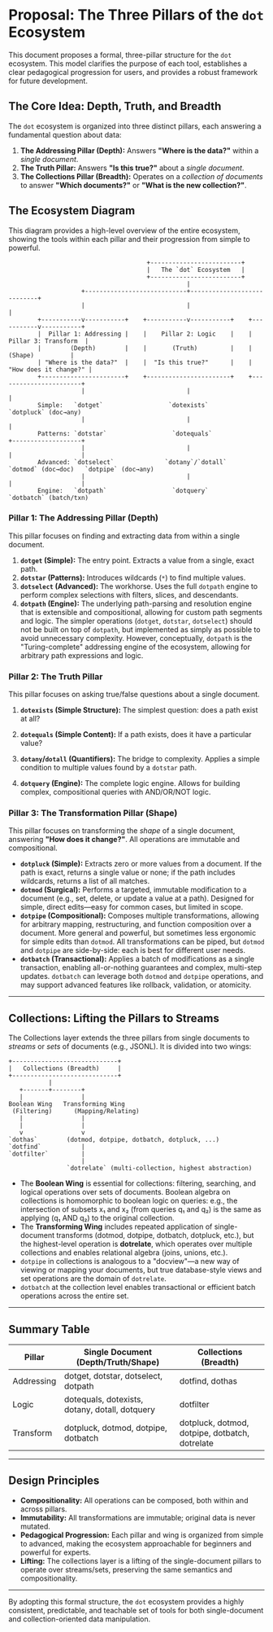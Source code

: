 # Proposal: The Three Pillars of the `dot` Ecosystem

This document proposes a formal, three-pillar structure for the `dot` ecosystem. This model clarifies the purpose of each tool, establishes a clear pedagogical progression for users, and provides a robust framework for future development.


## The Core Idea: Depth, Truth, and Breadth

The `dot` ecosystem is organized into three distinct pillars, each answering a fundamental question about data:

1.  **The Addressing Pillar (Depth):** Answers **"Where is the data?"** within a *single document*.
2.  **The Truth Pillar:** Answers **"Is this true?"** about a *single document*.
3.  **The Collections Pillar (Breadth):** Operates on a *collection of documents* to answer **"Which documents?"** or **"What is the new collection?"**.

## The Ecosystem Diagram

This diagram provides a high-level overview of the entire ecosystem, showing the tools within each pillar and their progression from simple to powerful.

```
                                      +-------------------------+
                                      |   The `dot` Ecosystem   |
                                      +-------------------------+
                                                 |
                    +----------------------------+----------------------------+
                    |                            |                            |
        +-----------v-----------+    +-----------v-----------+    +-----------v-----------+
        |  Pillar 1: Addressing |    |    Pillar 2: Logic    |    |  Pillar 3: Transform  |
        |        (Depth)        |    |       (Truth)         |    |      (Shape)          |
        | "Where is the data?"  |    |  "Is this true?"      |    | "How does it change?" |
        +-----------------------+    +-----------------------+    +-----------------------+
                    |                            |                            |
        Simple:   `dotget`                  `dotexists`                 `dotpluck` (doc→any)
                    |                            |                            |
        Patterns: `dotstar`                  `dotequals`                  +-------------------+
                    |                            |                        |                   |
        Advanced: `dotselect`              `dotany`/`dotall`        `dotmod` (doc→doc)   `dotpipe` (doc→any)
                    |                            |                        |                   |
        Engine:   `dotpath`                  `dotquery`              `dotbatch` (batch/txn)
```

### Pillar 1: The Addressing Pillar (Depth)

This pillar focuses on finding and extracting data from within a single document.

1.  **`dotget` (Simple):** The entry point. Extracts a value from a single, exact path.
2.  **`dotstar` (Patterns):** Introduces wildcards (`*`) to find multiple values.
3.  **`dotselect` (Advanced):** The workhorse. Uses the full `dotpath` engine to perform complex selections with filters, slices, and descendants.
4.  **`dotpath` (Engine):** The underlying path-parsing and resolution engine that is extensible and compositional, allowing for custom path segments and logic. The simpler operations (`dotget`, `dotstar`, `dotselect`) should not be built on top of `dotpath`, but implemented as simply as possible to avoid unnecessary complexity. However, conceptually, `dotpath` is the "Turing-complete" addressing engine of the ecosystem, allowing for arbitrary path expressions and logic.

### Pillar 2: The Truth Pillar

This pillar focuses on asking true/false questions about a single document.

1.  **`dotexists` (Simple Structure):** The simplest question: does a path exist at all?

2.  **`dotequals` (Simple Content):** If a path exists, does it have a particular value?
3.  **`dotany`/`dotall` (Quantifiers):** The bridge to complexity. Applies a simple condition to multiple values found by a `dotstar` path.
4.  **`dotquery` (Engine):** The complete logic engine. Allows for building complex, compositional queries with AND/OR/NOT logic.

### Pillar 3: The Transformation Pillar (Shape)

This pillar focuses on transforming the *shape* of a single document, answering **"How does it change?"**. All operations are immutable and compositional.

- **`dotpluck` (Simple):** Extracts zero or more values from a document. If the path is exact, returns a single value or none; if the path includes wildcards, returns a list of all matches.
- **`dotmod` (Surgical):** Performs a targeted, immutable modification to a document (e.g., set, delete, or update a value at a path). Designed for simple, direct edits—easy for common cases, but limited in scope.
- **`dotpipe` (Compositional):** Composes multiple transformations, allowing for arbitrary mapping, restructuring, and function composition over a document. More general and powerful, but sometimes less ergonomic for simple edits than `dotmod`. All transformations can be piped, but `dotmod` and `dotpipe` are side-by-side: each is best for different user needs.
- **`dotbatch` (Transactional):** Applies a batch of modifications as a single transaction, enabling all-or-nothing guarantees and complex, multi-step updates. `dotbatch` can leverage both `dotmod` and `dotpipe` operations, and may support advanced features like rollback, validation, or atomicity.

---

## Collections: Lifting the Pillars to Streams

The Collections layer extends the three pillars from single documents to *streams* or *sets* of documents (e.g., JSONL). It is divided into two wings:

```
+-----------------------------+
|   Collections (Breadth)     |
+-----------------------------+
           |
   +-------+--------+
   |                |
Boolean Wing   Transforming Wing
 (Filtering)      (Mapping/Relating)
   |                |
   |                |
   v                v
`dothas`        (dotmod, dotpipe, dotbatch, dotpluck, ...)
`dotfind`           |
`dotfilter`         |
                    |
                `dotrelate` (multi-collection, highest abstraction)
```

- The **Boolean Wing** is essential for collections: filtering, searching, and logical operations over sets of documents. Boolean algebra on collections is homomorphic to boolean logic on queries: e.g., the intersection of subsets x₁ and x₂ (from queries q₁ and q₂) is the same as applying (q₁ AND q₂) to the original collection.
- The **Transforming Wing** includes repeated application of single-document transforms (dotmod, dotpipe, dotbatch, dotpluck, etc.), but the highest-level operation is **dotrelate**, which operates over multiple collections and enables relational algebra (joins, unions, etc.).
- `dotpipe` in collections is analogous to a "docview"—a new way of viewing or mapping your documents, but true database-style views and set operations are the domain of `dotrelate`.
- `dotbatch` at the collection level enables transactional or efficient batch operations across the entire set.

---

## Summary Table

| Pillar         | Single Document (Depth/Truth/Shape) | Collections (Breadth)         |
|--------------- |-------------------------------------|-------------------------------|
| Addressing     | dotget, dotstar, dotselect, dotpath | dotfind, dothas               |
| Logic          | dotequals, dotexists, dotany, dotall, dotquery | dotfilter           |
| Transform      | dotpluck, dotmod, dotpipe, dotbatch | dotpluck, dotmod, dotpipe, dotbatch, dotrelate |

---

## Design Principles

- **Compositionality:** All operations can be composed, both within and across pillars.
- **Immutability:** All transformations are immutable; original data is never mutated.
- **Pedagogical Progression:** Each pillar and wing is organized from simple to advanced, making the ecosystem approachable for beginners and powerful for experts.
- **Lifting:** The collections layer is a lifting of the single-document pillars to operate over streams/sets, preserving the same semantics and compositionality.

---

By adopting this formal structure, the `dot` ecosystem provides a highly consistent, predictable, and teachable set of tools for both single-document and collection-oriented data manipulation.
